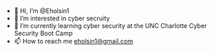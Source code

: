 - 👋 Hi, I’m @Eholsin1
- 👀 I’m interested in cyber secruity
- 🌱 I’m currently learning cyber security at the UNC Charlotte Cyber Security Boot Camp
- 📫 How to reach me eholsin1@gmail.com

<!---
Eholsin1/Eholsin1 is a ✨ special ✨ repository because its `README.md` (this file) appears on your GitHub profile.
You can click the Preview link to take a look at your changes.
--->

